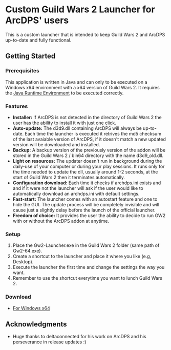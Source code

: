 # Custom Guild Wars 2 Launcher for ArcDPS' users

This is a custom launcher that is intended to keep Guild Wars 2 and ArcDPS up-to-date and fully functional.

## Getting Started


### Prerequisites

This application is written in Java and can only to be executed on a Windows x64 environment with a x64 version of Guild Wars 2.
It requires the [Java Runtime Environment](https://www.java.com/it/download/) to be executed correctly.


### Features
- **Installer:** If ArcDPS is not detected in the directory of Guild Wars 2 the user has the ability to install it with just one click.
- **Auto-update:** The d3d9.dll containing ArcDPS will always be up-to-date. Each time the launcher is executed it retrives the md5 checksum of the last avaiable version of ArcDPS, if it doesn't match a new updated version will be downloaded and installed.
- **Backup:** A backup version of the previously version of the addon will be stored in the Guild Wars 2 / bin64 directory with the name d3d9_old.dll.
- **Light on resources:** The updater doesn't run in background during the daily-use of your computer or during your play sessions. It runs only for the time needed to update the dll, usually around 1-2 seconds, at the start of Guild Wars 2 then it terminates automatically.
- **Configuration download:** Each time it checks if archdps.ini exists and and if it were not the launcher will ask if the user would like to automatically download an archdps.ini with default settings.
- **Fast-start:** The launcher comes with an autostart feature and one to hide the GUI. The update process will be completely invisible and will cause just a slightly delay before the launch of the official launcher.
- **Freedom of choice:** It provides the user the ability to decide to run GW2 with or without the ArcDPS addon at anytime.


### Setup

1. Place the Gw2-Launcher.exe in the Guild Wars 2 folder (same path of Gw2-64.exe).
2. Create a shortcut to the launcher and place it where you like (e.g, Desktop).
3. Execute the launcher the first time and change the settings the way you want.
4. Remember to use the shortcut everytime you want to lunch Guild Wars 2.

### Download
- [For Windows x64](https://www.dropbox.com/s/e83yvt4jtpdblew/Gw2-Launcher.exe?dl=0)
	

	
## Acknowledgments

* Huge thanks to deltaconnected for his work on ArcDPS and his perseverance in release updates :)